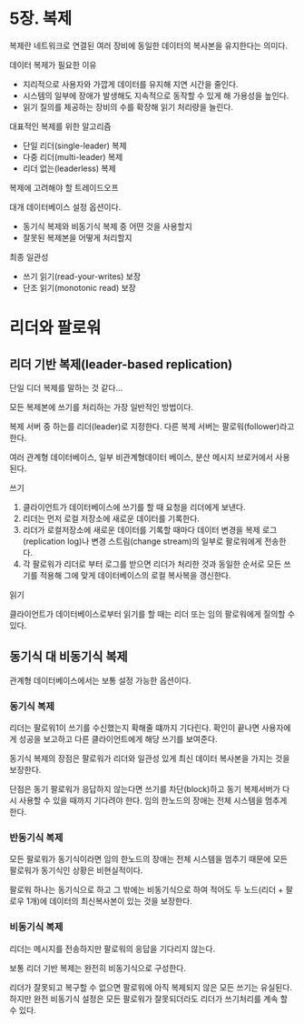 # 5장. 복제

복제란 네트워크로 연결된 여러 장비에 동일한 데이터의 복사본을 유지한다는 의미다.

데이터 복제가 필요한 이유

- 지리적으로 사용자와 가깝게 데이터를 유지해 지연 시간을 줄인다.
- 시스템의 일부에 장애가 발생해도 지속적으로 동작할 수 있게 해 가용성을 높인다.
- 읽기 질의를 제공하는 장비의 수를 확장해 읽기 처리량을 늘린다.

대표적인 복제를 위한 알고리즘

- 단일 리더(single-leader) 복제
- 다중 리더(multi-leader) 복제
- 리더 없는(leaderless) 복제

복제에 고려해야 할 트레이드오프

대개 데이터베이스 설정 옵션이다.

- 동기식 복제와 비동기식 복제 중 어떤 것을 사용할지
- 잘못된 복제본을 어떻게 처리할지

최종 일관성

- 쓰기 읽기(read-your-writes) 보장
- 단조 읽기(monotonic read) 보장

# 리더와 팔로워

## 리더 기반 복제(leader-based replication)

단일 디더 복제를 말하는 것 같다…

모든 복제본에 쓰기를 처리하는 가장 일반적인 방법이다.

복제 서버 중 하는를 리더(leader)로 지정한다. 다른 복제 서버는 팔로워(follower)라고 한다. 

여러 관계형 데이터베이스, 일부 비관계형데이터 베이스, 분산 메시지 브로커에서 사용된다.

쓰기

1. 클라이언트가 데이터베이스에 쓰기를 할 때 요청을 리더에게 보낸다.
2. 리더는 먼저 로컬 저장소에 새로운 데이터를 기록한다.
3. 리더가 로컬저장소에 새로운 데이터를 기록할 때마다 데이터 변경을 복제 로그(replication log)나 변경 스트림(change stream)의 일부로 팔로워에게 전송한다.
4. 각 팔로워가 리더로 부터 로그를 받으면 리더가 처리한 것과 동일한 순서로 모든 쓰기를 적용해 그에 맞게 데이터베이스의 로컬 복사복을 갱신한다.

읽기

클라이언트가 데이터베이스로부터 읽기를 할 때는 리더 또는 임의 팔로워에게 질의할 수 있다. 

## 동기식 대 비동기식 복제

관계형 데이터베이스에서는 보통 설정 가능한 옵션이다.

### 동기식 복제

리더는 팔로워1이 쓰기를 수신했는지 확해줄 떄까지 기다린다. 확인이 끝나면 사용자에게 성공을 보고하고 다른 클라이언트에게 해당 쓰기를 보여준다.

동기식 복제의 장점은 팔로워가 리더와 일관성 있게 최신 데이터 복사본을 가지는 것을 보장한다.

단점은 동기 팔로워가 응답하지 않는다면 쓰기를 차단(block)하고 동기 복제서버가 다시 사용할 수 있을 때까지 기다려야 한다. 임의 한노드의 장애는 전체 시스템을 멈추게 한다.

### 반동기식 복제

모든 팔로워가 동기식이라면 임의 한노드의 장애는 전체 시스템을 멈추기 때문에 모든 팔로워가 동기식인 상황은 비현실적이다. 

팔로워 하나는 동기식으로 하고 그 밖에는 비동기식으로 하여 적어도 두 노드(리더 + 팔로우 1개)에 데이터의 최신복사본이 있는 것을 보장한다.

### 비동기식 복제

리더는 메시지를 전송하지만 팔로워의 응답을 기다리지 않는다.

보통 리더 기반 복제는 완전히 비동기식으로 구성한다.

리더가 잘못되고 복구할 수 없으면 팔로워에 아직 복제되지 않은 모든 쓰기는 유실된다. 하지만 완전 비동기식 설정은 모든 팔로워가 잘못되더라도 리더가 쓰기처리를 계속 할 수 있다.

